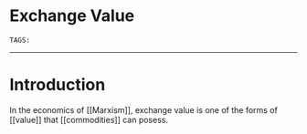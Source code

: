 # Exchange Value
`TAGS:` 

---
# Introduction
In the economics of [[Marxism]], exchange value is one of the forms of [[value]] that [[commodities]] can posess. 